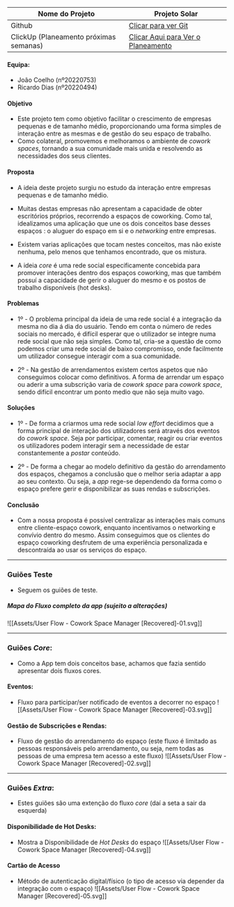 | Nome do Projeto | Projeto Solar |
|---|---|
|Github | [Clicar para ver Git](https://github.com/AquarioDeterminado/Projeto_Semestre_3.git) |
|ClickUp (Planeamento próximas semanas) | [Clicar Aqui para Ver o Planeamento](https://app.clickup.com/9015003806/v/s/90150012798) |

#### Equipa:
 - João Coelho (nº20220753) 
 - Ricardo Dias (nº20220494)

#### Objetivo 
 - Este projeto tem como objetivo facilitar o crescimento de empresas pequenas e de tamanho médio, proporcionando uma forma simples de interação entre as mesmas e de gestão do seu espaço de trabalho. 
 - Como colateral, promovemos e melhoramos o ambiente de *cowork spaces*, tornando a sua comunidade mais unida e resolvendo as necessidades dos seus clientes.

#### Proposta
 - A ideia deste projeto surgiu no estudo da interação entre empresas pequenas e de tamanho médio. 
 - Muitas destas empresas não apresentam a capacidade de obter escritórios próprios, recorrendo a espaços de coworking. Como tal, idealizamos uma aplicação que une os dois conceitos base desses espaços : o aluguer do espaço em si e o *networking* entre empresas. 

 - Existem varias aplicações que tocam nestes conceitos, mas não existe nenhuma, pelo menos que tenhamos encontrado, que os mistura.

 - A ideia *core* é uma rede social especificamente concebida para promover interações dentro dos espaços coworking, mas que também possuí a capacidade de gerir o aluguer do mesmo e os postos de trabalho disponíveis (hot desks).

#### Problemas
 - 1º - O problema principal da ideia de uma rede social é a integração da mesma no dia á dia do usuário. Tendo em conta o número de redes sociais no mercado, é difícil esperar que o utilizador se integre numa rede social que não seja simples. Como tal, cria-se a questão de como podemos criar uma rede social de baixo compromisso, onde facilmente um utilizador consegue interagir com a sua comunidade.
 
 - 2º - Na gestão de arrendamentos existem certos aspetos que não conseguimos colocar como definitivos. A forma de arrendar um espaço ou aderir a uma subscrição varia de *cowork space* para *cowork space*, sendo difícil encontrar um ponto medio que não seja muito vago.

#### Soluções
 - 1º - De forma a criarmos uma rede social *low effort* decidimos que a forma principal de interação dos utilizadores será através dos eventos do *cowork space*. Seja por participar, comentar, reagir ou criar eventos os utilizadores podem interagir sem a necessidade de estar constantemente a *postar* conteúdo. 

 - 2º - De forma a chegar ao modelo definitivo da gestão do arrendamento dos espaços, chegamos a conclusão que o melhor seria adaptar a app ao seu contexto. Ou seja, a *app* rege-se dependendo da forma como o espaço prefere gerir e disponibilizar as suas rendas e subscrições.

#### Conclusão
 - Com a nossa proposta é possível centralizar as interações mais comuns entre cliente-espaço cowork, enquanto incentivamos o networking e convívio dentro do mesmo. Assim conseguimos que os clientes do espaço coworking desfrutem de uma experiência personalizada e descontraída ao usar os serviços do espaço.

---
### Guiões Teste
 - Seguem os guiões de teste. 

##### Mapa do Fluxo completo da app (sujeito a alterações)
![[Assets/User Flow - Cowork Space Manager [Recovered]-01.svg]]

---
### Guiões *Core*:
 - Como a App tem dois conceitos base, achamos que fazia sentido apresentar dois fluxos cores.

#### Eventos:
 - Fluxo para participar/ser notificado de eventos a decorrer no espaço
![[Assets/User Flow - Cowork Space Manager [Recovered]-03.svg]]

#### Gestão de Subscrições e Rendas:
- Fluxo de gestão do arrendamento do espaço (este fluxo é limitado as pessoas responsáveis pelo arrendamento, ou seja, nem todas as pessoas de uma empresa tem acesso a este fluxo)
![[Assets/User Flow - Cowork Space Manager [Recovered]-02.svg]]
---
### Guiões *Extra*:
 - Estes guiões são uma extenção do fluxo *core* (daí a seta a sair da esquerda) 
#### Disponibilidade de Hot Desks:
 - Mostra a Disponibilidade de *Hot Desks* do espaço
![[Assets/User Flow - Cowork Space Manager [Recovered]-04.svg]] 
#### Cartão de Acesso
 - Método de autenticação digital/físico (o tipo de acesso via depender da integração com o espaço)
![[Assets/User Flow - Cowork Space Manager [Recovered]-05.svg]]

